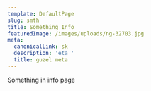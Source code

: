 ```yaml
---
template: DefaultPage
slug: smth
title: Something Info
featuredImage: /images/uploads/ng-32703.jpg
meta:
  canonicalLink: sk
  description: 'eta '
  title: guzel meta
---
```

Something in info page
